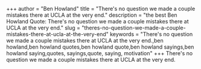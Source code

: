 +++
author = "Ben Howland"
title = "There's no question we made a couple mistakes there at UCLA at the very end."
description = "the best Ben Howland Quote: There's no question we made a couple mistakes there at UCLA at the very end."
slug = "theres-no-question-we-made-a-couple-mistakes-there-at-ucla-at-the-very-end"
keywords = "There's no question we made a couple mistakes there at UCLA at the very end.,ben howland,ben howland quotes,ben howland quote,ben howland sayings,ben howland saying,quotes, sayings,quote, saying, motivation"
+++
There's no question we made a couple mistakes there at UCLA at the very end.
